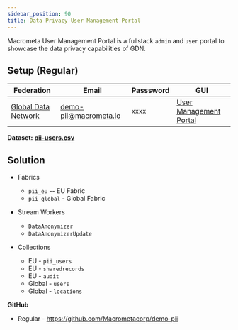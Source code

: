 ```yaml
---
sidebar_position: 90
title: Data Privacy User Management Portal
---
```


Macrometa User Management Portal is a fullstack `admin` and `user` portal to showcase the data privacy capabilities of GDN.


## Setup (Regular)

| **Federation**                                        | **Email**                              | **Passsword** | **GUI**|
| ----------------------------------------------------- | -------------------------------------- | ------------- |--------------|
| [Global Data Network](https://play.paas.macrometa.io/) | demo-pii@macrometa.io | `xxxx`    | [User Management Portal](https://pii.macrometa.io/) |

**Dataset: [pii-users.csv](/datasets/pii-users.csv)**


## Solution

* Fabrics
    * `pii_eu` -- EU Fabric
    * `pii_global` - Global Fabric

* Stream Workers
    * `DataAnonymizer`
    * `DataAnonymizerUpdate`

* Collections
    * EU - `pii_users`
    * EU - `sharedrecords`
    * EU - `audit`
    * Global - `users`
    * Global - `locations`

**GitHub**

* Regular - https://github.com/Macrometacorp/demo-pii
